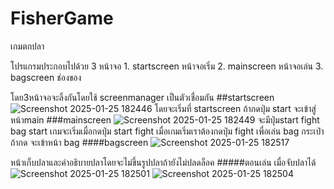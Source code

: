 # FisherGame
เกมตกปลา

โปรแกรมประกอบไปด้วย 3 หน้าจอ 1. startscreen หน้าจอเริ่ม 2. mainscreen หน้าจอเล่น 3. bagscreen ช่องของ 

โดย3หน้าจอจะลิ้งกันโดยใช้ screenmanager เป็นตัวเชื่อมกัน
##startscreen
![Screenshot 2025-01-25 182446](https://github.com/user-attachments/assets/d4f25b07-f078-49a6-8a67-d86ac8f18bf6)
  โดยจะเริ่มที่ startscreen ถ้ากดปุ่ม start จะเข้าสู่หน้าmain
###mainscreen
![Screenshot 2025-01-25 182449](https://github.com/user-attachments/assets/11f0687c-4515-43a7-80c0-9ed21e35020c)
  จะมีปุ่มstart fight bag
  start
    เกมจะเริ่มเมื่อกดปุ่ม start
  fight
   เมื่อเกมเริ่มเราต้องกดปุ่ม fight เพื่อเล่น
  bag
    กระเป๋า ถ้ากด จะเข้าหน้า bag
####bagscreen
![Screenshot 2025-01-25 182517](https://github.com/user-attachments/assets/eb4b3125-3e34-48bd-9bc7-99b9d04a3c79)

  หน้าเก็บปลาและคำอธิบายปลาโดยจะไม่ขึ้นรูปปลาถ้ายังไม่ปลดล็อค
#####ตอนเล่น
เมื่อจับปลาได้![Screenshot 2025-01-25 182501](https://github.com/user-attachments/assets/dc12b4e5-992e-415b-924e-045e7e1d7547)
![Screenshot 2025-01-25 182504](https://github.com/user-attachments/assets/165a428e-3460-46e3-89f6-638df91c8ba6)



  


